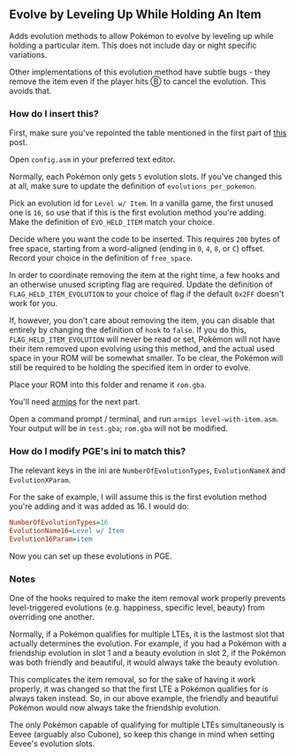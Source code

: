 ## Evolve by Leveling Up While Holding An Item

Adds evolution methods to allow Pokémon to evolve by leveling up while holding a particular item. This does not include day or night specific variations.

Other implementations of this evolution method have subtle bugs - they remove the item even if the player hits Ⓑ to cancel the evolution. This avoids that.

### How do I insert this?

First, make sure you've repointed the table mentioned in the first part of [this](https://www.pokecommunity.com/showpost.php?p=8309246&postcount=1) post.

Open `config.asm` in your preferred text editor.

Normally, each Pokémon only gets `5` evolution slots. If you've changed this at all, make sure to update the definition of `evolutions_per_pokemon`.

Pick an evolution id for `Level w/ Item`. In a vanilla game, the first unused one is `16`, so use that if this is the first evolution method you're adding. Make the definition of `EVO_HELD_ITEM` match your choice.

Decide where you want the code to be inserted. This requires `200` bytes of free space, starting from a word-aligned (ending in `0`, `4`, `8`, or `C`) offset. Record your choice in the definition of `free_space`.

In order to coordinate removing the item at the right time, a few hooks and an otherwise unused scripting flag are required. Update the definition of `FLAG_HELD_ITEM_EVOLUTION` to your choice of flag if the default `0x2FF` doesn't work for you.

If, however, you don't care about removing the item, you can disable that entirely by changing the definition of `hook` to `false`. If you do this, `FLAG_HELD_ITEM_EVOLUTION` will never be read or set, Pokémon will not have their item removed upon evolving using this method, and the actual used space in your ROM will be somewhat smaller. To be clear, the Pokémon will still be required to be holding the specified item in order to evolve.

Place your ROM into this folder and rename it `rom.gba`.

You'll need [armips](https://github.com/Kingcom/armips) for the next part.

Open a command prompt / terminal, and run `armips level-with-item.asm`. Your output will be in `test.gba`; `rom.gba` will not be modified.

### How do I modify PGE's ini to match this?

The relevant keys in the ini are `NumberOfEvolutionTypes`, `EvolutionNameX` and `EvolutionXParam`.

For the sake of example, I will assume this is the first evolution method you're adding and it was added as 16. I would do:

```ini
NumberOfEvolutionTypes=16
EvolutionName16=Level w/ Item
Evolution16Param=item
```

Now you can set up these evolutions in PGE.

### Notes

One of the hooks required to make the item removal work properly prevents level-triggered evolutions (e.g. happiness, specific level, beauty) from overriding one another.

Normally, if a Pokémon qualifies for multiple LTEs, it is the lastmost slot that actually determines the evolution. For example, if you had a Pokémon with a friendship evolution in slot 1 and a beauty evolution in slot 2, if the Pokémon was both friendly and beautiful, it would always take the beauty evolution.

This complicates the item removal, so for the sake of having it work properly, it was changed so that the first LTE a Pokémon qualifies for is always taken instead. So, in our above example, the friendly and beautiful Pokémon would now always take the friendship evolution.

The only Pokémon capable of qualifying for multiple LTEs simultaneously is Eevee (arguably also Cubone), so keep this change in mind when setting Eevee's evolution slots.